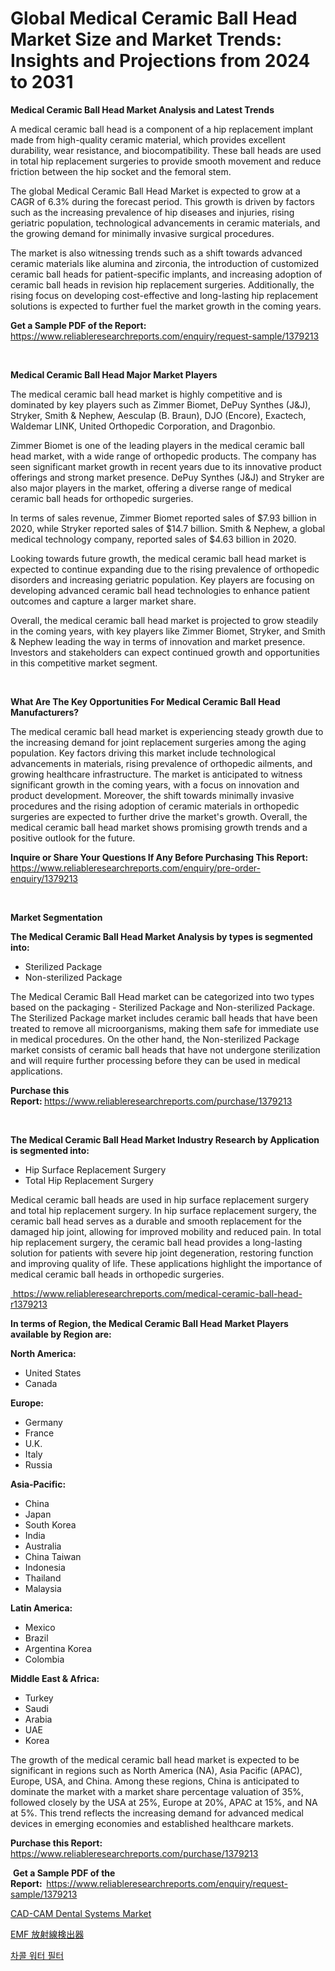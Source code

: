 <p><h1>Global Medical Ceramic Ball Head Market Size and Market Trends: Insights and Projections from 2024 to 2031</h1></p><p><strong>Medical Ceramic Ball Head Market Analysis and Latest Trends</strong></p>
<p><p>A medical ceramic ball head is a component of a hip replacement implant made from high-quality ceramic material, which provides excellent durability, wear resistance, and biocompatibility. These ball heads are used in total hip replacement surgeries to provide smooth movement and reduce friction between the hip socket and the femoral stem.</p><p>The global Medical Ceramic Ball Head Market is expected to grow at a CAGR of 6.3% during the forecast period. This growth is driven by factors such as the increasing prevalence of hip diseases and injuries, rising geriatric population, technological advancements in ceramic materials, and the growing demand for minimally invasive surgical procedures.</p><p>The market is also witnessing trends such as a shift towards advanced ceramic materials like alumina and zirconia, the introduction of customized ceramic ball heads for patient-specific implants, and increasing adoption of ceramic ball heads in revision hip replacement surgeries. Additionally, the rising focus on developing cost-effective and long-lasting hip replacement solutions is expected to further fuel the market growth in the coming years.</p></p>
<p><strong>Get a Sample PDF of the Report:&nbsp;</strong> <a href="https://www.reliableresearchreports.com/enquiry/request-sample/1379213">https://www.reliableresearchreports.com/enquiry/request-sample/1379213</a></p>
<p>&nbsp;</p>
<p><strong>Medical Ceramic Ball Head Major Market Players</strong></p>
<p><p>The medical ceramic ball head market is highly competitive and is dominated by key players such as Zimmer Biomet, DePuy Synthes (J&J), Stryker, Smith & Nephew, Aesculap (B. Braun), DJO (Encore), Exactech, Waldemar LINK, United Orthopedic Corporation, and Dragonbio.</p><p>Zimmer Biomet is one of the leading players in the medical ceramic ball head market, with a wide range of orthopedic products. The company has seen significant market growth in recent years due to its innovative product offerings and strong market presence. DePuy Synthes (J&J) and Stryker are also major players in the market, offering a diverse range of medical ceramic ball heads for orthopedic surgeries.</p><p>In terms of sales revenue, Zimmer Biomet reported sales of $7.93 billion in 2020, while Stryker reported sales of $14.7 billion. Smith & Nephew, a global medical technology company, reported sales of $4.63 billion in 2020.</p><p>Looking towards future growth, the medical ceramic ball head market is expected to continue expanding due to the rising prevalence of orthopedic disorders and increasing geriatric population. Key players are focusing on developing advanced ceramic ball head technologies to enhance patient outcomes and capture a larger market share.</p><p>Overall, the medical ceramic ball head market is projected to grow steadily in the coming years, with key players like Zimmer Biomet, Stryker, and Smith & Nephew leading the way in terms of innovation and market presence. Investors and stakeholders can expect continued growth and opportunities in this competitive market segment.</p></p>
<p>&nbsp;</p>
<p><strong>What Are The Key Opportunities For Medical Ceramic Ball Head Manufacturers?</strong></p>
<p><p>The medical ceramic ball head market is experiencing steady growth due to the increasing demand for joint replacement surgeries among the aging population. Key factors driving this market include technological advancements in materials, rising prevalence of orthopedic ailments, and growing healthcare infrastructure. The market is anticipated to witness significant growth in the coming years, with a focus on innovation and product development. Moreover, the shift towards minimally invasive procedures and the rising adoption of ceramic materials in orthopedic surgeries are expected to further drive the market's growth. Overall, the medical ceramic ball head market shows promising growth trends and a positive outlook for the future.</p></p>
<p><strong>Inquire or Share Your Questions If Any Before Purchasing This Report:</strong> <a href="https://www.reliableresearchreports.com/enquiry/pre-order-enquiry/1379213">https://www.reliableresearchreports.com/enquiry/pre-order-enquiry/1379213</a></p>
<p>&nbsp;</p>
<p><strong>Market Segmentation</strong></p>
<p><strong>The Medical Ceramic Ball Head Market Analysis by types is segmented into:</strong></p>
<p><ul><li>Sterilized Package</li><li>Non-sterilized Package</li></ul></p>
<p><p>The Medical Ceramic Ball Head market can be categorized into two types based on the packaging - Sterilized Package and Non-sterilized Package. The Sterilized Package market includes ceramic ball heads that have been treated to remove all microorganisms, making them safe for immediate use in medical procedures. On the other hand, the Non-sterilized Package market consists of ceramic ball heads that have not undergone sterilization and will require further processing before they can be used in medical applications.</p></p>
<p><strong>Purchase this Report:&nbsp;</strong><a href="https://www.reliableresearchreports.com/purchase/1379213">https://www.reliableresearchreports.com/purchase/1379213</a></p>
<p>&nbsp;</p>
<p><strong>The Medical Ceramic Ball Head Market Industry Research by Application is segmented into:</strong></p>
<p><ul><li>Hip Surface Replacement Surgery</li><li>Total Hip Replacement Surgery</li></ul></p>
<p><p>Medical ceramic ball heads are used in hip surface replacement surgery and total hip replacement surgery. In hip surface replacement surgery, the ceramic ball head serves as a durable and smooth replacement for the damaged hip joint, allowing for improved mobility and reduced pain. In total hip replacement surgery, the ceramic ball head provides a long-lasting solution for patients with severe hip joint degeneration, restoring function and improving quality of life. These applications highlight the importance of medical ceramic ball heads in orthopedic surgeries.</p></p>
<p><a href="https://www.reliableresearchreports.com/medical-ceramic-ball-head-r1379213">&nbsp;https://www.reliableresearchreports.com/medical-ceramic-ball-head-r1379213</a></p>
<p><strong>In terms of Region, the Medical Ceramic Ball Head Market Players available by Region are:</strong></p>
<p>
    <p> <strong> North America: </strong>
        <ul>
            <li>United States</li>
            <li>Canada</li>
        </ul>
        </p> 
    <p> <strong> Europe: </strong>
        <ul>
            <li>Germany</li>
            <li>France</li>
            <li>U.K.</li>
            <li>Italy</li>
            <li>Russia</li>
        </ul>
        </p> 
    <p> <strong> Asia-Pacific: </strong>
        <ul>
            <li>China</li>
            <li>Japan</li>
            <li>South Korea</li>
            <li>India</li>
            <li>Australia</li>
            <li>China Taiwan</li>
            <li>Indonesia</li>
            <li>Thailand</li>
            <li>Malaysia</li>
        </ul>
        </p> 
    <p> <strong> Latin America: </strong>
        <ul>
            <li>Mexico</li>
            <li>Brazil</li>
            <li>Argentina Korea</li>
            <li>Colombia</li>
        </ul>
        </p> 
    <p> <strong> Middle East & Africa: </strong>
        <ul>
            <li>Turkey</li>
            <li>Saudi</li>
            <li>Arabia</li>
            <li>UAE</li>
            <li>Korea</li>
        </ul>
    </p>
    </p>
<p><p>The growth of the medical ceramic ball head market is expected to be significant in regions such as North America (NA), Asia Pacific (APAC), Europe, USA, and China. Among these regions, China is anticipated to dominate the market with a market share percentage valuation of 35%, followed closely by the USA at 25%, Europe at 20%, APAC at 15%, and NA at 5%. This trend reflects the increasing demand for advanced medical devices in emerging economies and established healthcare markets.</p></p>
<p><strong>Purchase this Report: </strong><a href="https://www.reliableresearchreports.com/purchase/1379213">https://www.reliableresearchreports.com/purchase/1379213</a></p>
<p>&nbsp;<strong>Get a Sample PDF of the Report:&nbsp;&nbsp;</strong><a href="https://www.reliableresearchreports.com/enquiry/request-sample/1379213">https://www.reliableresearchreports.com/enquiry/request-sample/1379213</a></p>
<p><strong></strong></p>
<p><p><a href="https://github.com/ashman753/Market-Research-Report-List-1/blob/main/cad-cam-dental-systems-market.md">CAD-CAM Dental Systems Market</a></p><p><a href="https://medium.com/@thomasbaker655/emf%E6%94%BE%E5%B0%84%E7%B7%9A%E6%A4%9C%E5%87%BA%E5%99%A8%E3%81%AE%E5%B8%82%E5%A0%B4%E8%AA%BF%E6%9F%BB%E3%83%AC%E3%83%9D%E3%83%BC%E3%83%88-%E3%81%9D%E3%81%AE%E6%AD%B4%E5%8F%B2%E3%81%A8%E5%B0%86%E6%9D%A5%E4%BA%88%E6%B8%AC2024%E5%B9%B4%E3%81%8B%E3%82%892031%E5%B9%B4-0f781c2ef0aa">EMF 放射線検出器</a></p><p><a href="https://medium.com/@seanturner6262/%EC%84%9D%ED%83%84-%EC%9B%8C%ED%84%B0-%ED%95%84%ED%84%B0-%EC%8B%9C%EC%9E%A5-%EB%B6%84%EC%84%9D-%EB%B0%8F-%EA%B7%9C%EB%AA%A8%EB%8A%94-2024%EB%85%84%EB%B6%80%ED%84%B0-2031%EB%85%84%EA%B9%8C%EC%A7%80-%EC%98%88%EC%83%81%EB%90%A9%EB%8B%88%EB%8B%A4-4310ed6feb85">차콜 워터 필터</a></p></p>
